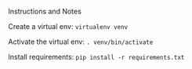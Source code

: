 Instructions and Notes

Create a virtual env:
```virtualenv venv```

Activate the virtual env:
```. venv/bin/activate```

Install requirements:
```pip install -r requirements.txt```